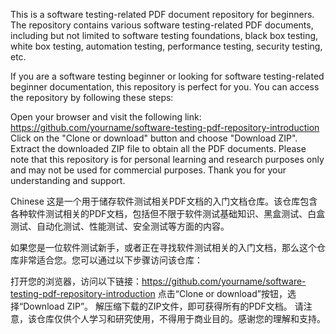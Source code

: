This is a software testing-related PDF document repository for beginners. The repository contains various software testing-related PDF documents, including but not limited to software testing foundations, black box testing, white box testing, automation testing, performance testing, security testing, etc.

If you are a software testing beginner or looking for software testing-related beginner documentation, this repository is perfect for you. You can access the repository by following these steps:

Open your browser and visit the following link: https://github.com/yourname/software-testing-pdf-repository-introduction
Click on the "Clone or download" button and choose "Download ZIP".
Extract the downloaded ZIP file to obtain all the PDF documents.
Please note that this repository is for personal learning and research purposes only and may not be used for commercial purposes. Thank you for your understanding and support.





Chinese 
这是一个用于储存软件测试相关PDF文档的入门文档仓库。该仓库包含各种软件测试相关的PDF文档，包括但不限于软件测试基础知识、黑盒测试、白盒测试、自动化测试、性能测试、安全测试等方面的内容。

如果您是一位软件测试新手，或者正在寻找软件测试相关的入门文档，那么这个仓库非常适合您。您可以通过以下步骤访问该仓库：

打开您的浏览器，访问以下链接：https://github.com/yourname/software-testing-pdf-repository-introduction
点击“Clone or download”按钮，选择“Download ZIP”。
解压缩下载的ZIP文件，即可获得所有的PDF文档。
请注意，该仓库仅供个人学习和研究使用，不得用于商业目的。感谢您的理解和支持。
